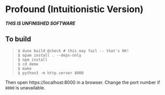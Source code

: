 # Profound (Intuitionistic Version)

***THIS IS UNFINISHED SOFTWARE***

## To build

>     $ dune build @check # this may fail -- that's OK!
>     $ opam install . --deps-only
>     $ npm install
>     $ cd demo
>     $ make
>     $ python3 -m http.server 8000

Then open https://localhost:8000 in a browser. Change the port number if `8000`
is unavailable.
